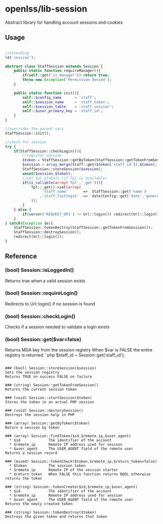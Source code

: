 openlss/lib-session
===========

Abstract library for handling account sessions and cookies

Usage
----
```php

//extending
ld('session');

abstract class StaffSession extends Session {
	public static function requireManager(){
		if(self::get('is_manager')) return true;
		throw new Exception('Permission denied');
	}

	public static function init(){
		self::$config_name		= 'staff';
		self::$session_name		= 'staff_token';
		self::$session_table	= 'staff_session';
		self::$user_primary_key	= 'staff_id';
	}
}

//overrides the parent vars
StaffSession::init();

//check for session
try {
	if(StaffSession::checkLogin()){
		//register session
		$token = StaffSession::getByToken(StaffSession::getTokenFromSession());
		$session = array_merge(Staff::get($token['staff_id']),$token);
		StaffSession::storeSession($session);
		unset($session,$token);
		//set tpl globals (if Tpl is available)
		if(is_callable(array('Tpl','_get'))){
			Tpl::_get()->set(array(
				 'staff_name'		=>	StaffSession::get('name')
				,'staff_lastlogin'	=>	date(Config::get('date','general_format'),StaffSession::get('last_login'))
			));
		}
	} else {
		if(server('REQUEST_URI') != Url::login()) redirect(Url::login());
	}
} catch(Exception $e){
	StaffSession::tokenDestroy(StaffSession::getTokenFromSession());
	StaffSession::destroySession();
	redirect(Url::login());
}
```

Reference
-----

### (bool) Session::isLoggedIn()
Returns true when a valid session exists

### (bool) Session::requireLogin()
Redirects to Url::login() if no session is found

### (bool) Session::checkLogin()
Checks if a session needed to validate a login exists

### (bool) Session::get($var=false)
Returns MDA key from the session registry
When $var is FALSE the entire registry is returned
``php
$staff_id = Session::get('staff_id');
```

### (bool) Session::storeSession($session)
Sets the session registry
Returns TRUE on success FALSE on failure

### (string) Session::getTokenFromSession()
Returns the current session token

### (void) Session::startSession($token)
Stores the token in an actual PHP session

### (void) Session::destorySession()
Destroys the session help in PHP

### (array) Session::getByToken($token)
Return a session by token

### (array) Session::findToken($id,$remote_ip,$user_agent)
  * $id				The identifier of the account
  * $remote_ip		Remote IP address used for session
  * $user_agent		The USER_AGENT field of the remote user
Returns a session record

### (mixed) Session::tokenCheck($token,$remote_ip,$return_token=false)
  * $token			The session token
  * $remote_ip		Remote IP of the session starter
  * $return_token	When FALSE this function returns BOOL otherwise returns the token

### (string) Session::tokenCreate($id,$remote_ip,$user_agent)
  * $id				The identifier of the account
  * $remote_ip		Remote IP address used for session
  * $user_agent		The USER_AGENT field of the remote user
Returns the newly created token

### (string) Session::tokenDestroy($token)
Destroys the given token and returns that token

